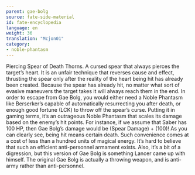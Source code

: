 ```yaml
---
parent: gae-bolg
source: fate-side-material
id: fate-encyclopedia
language: en
weight: 36
translation: "Mcjon01"
category:
- noble-phantasm
---
```


Piercing Spear of Death Thorns.
A cursed spear that always pierces the target’s heart.
It is an unfair technique that reverses cause and effect, thrusting the spear only after the reality of the heart being hit has already been created.
Because the spear has already hit, no matter what sort of evasive maneuvers the target takes it will always reach them in the end.
In order to escape from Gae Bolg, you would either need a Noble Phantasm like Berserker’s capable of automatically resurrecting you after death, or enough good fortune (LCK) to throw off the spear’s curse.
Putting it in gaming terms, it’s an outrageous Noble Phantasm that scales its damage based on the enemy’s hit points.
For instance, if we assume that Saber has 100 HP, then Gae Bolg’s damage would be (Spear Damage) + (100)! As you can clearly see, being hit means certain death.
Such convenience comes at a cost of less than a hundred units of magical energy. It’s hard to believe that such an efficient anti-personnel armament exists.
Also, it’s a bit of a digression, but this version of Gae Bolg is something Lancer came up with himself.
The original Gae Bolg is actually a throwing weapon, and is anti-army rather than anti-personnel.

